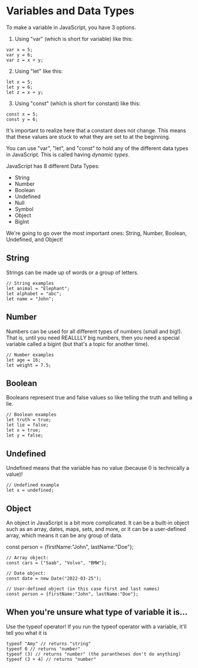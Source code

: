 # **Variables and Data Types**

To make a variable in JavaScript, you have 3 options.

1. Using "var" (which is short for variable) like this:
```
var x = 5;
var y = 6;
var z = x + y;
```

2. Using "let" like this:
```
let x = 5;
let y = 6;
let z = x + y;
```

3. Using "const" (which is short for constant) like this:
```
const x = 5;
const y = 6;
```
It's important to realize here that a constant does not change. This means that these values are stuck to what they are set to at the beginning.

You can use "var", "let", and "const" to hold any of the different data types in JavaScript. This is called having _dynamic types_.

JavaScript has 8 different Data Types:
- String
- Number
- Boolean
- Undefined
- Null
- Symbol
- Object
- BigInt


We're going to go over the most important ones: String, Number, Boolean, Undefined, and Object!

## String
  Strings can be made up of words or a group of letters.
  
  ```
  // String examples
  let animal = "Elephant";
  let alphabet = "abc";
  let name = "John";
  ```

## Number
   Numbers can be used for all different types of numbers (small and big!). That is, until you need REALLLLY big numbers, then you need a special variable called a bigint (but that's a topic for another time).
   
   ```
  // Number examples
  let age = 16;
  let weight = 7.5;
  ```

## Boolean
  Booleans represent true and false values so like telling the truth and telling a lie.
   
   ```
  // Boolean examples
  let truth = true;
  let lie = false;
  let x = true;
  let y = false;
  ```

## Undefined
  Undefined means that the variable has no value (because 0 is technically a value)!
  
  ```
  // Undefined example
  let x = undefined;
  ```

## Object
An object in JavaScript is a bit more complicated. It can be a built-in object such as an array, dates, maps, sets, and more, or it can be a user-defined array, which means it can be any group of data.

const person = {firstName:"John", lastName:"Doe"};

```
// Array object:
const cars = ["Saab", "Volvo", "BMW"];

// Date object:
const date = new Date("2022-03-25");

// User-defined object (in this case first and last names)
const person = {firstName:"John", lastName:"Doe"};
```

## When you're unsure what type of variable it is...
Use the typeof operator! If you run the typeof operator with a variable, it'll tell you what it is

```
typeof "Amy" // returns "string"
typeof 0 // returns "number"
typeof (3) // returns "number" (the parantheses don't do anything)
typeof (3 + 4) // returns "number"

